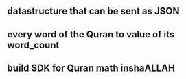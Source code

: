 ## datastructure that can be sent as JSON

## every word of the Quran to value of its word_count

## build SDK for Quran math inshaALLAH

